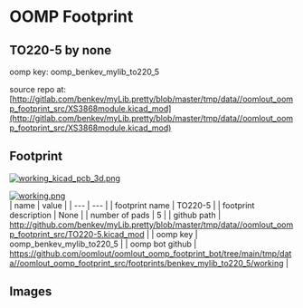 # OOMP Footprint  
## TO220-5  by none  
  
oomp key: oomp_benkev_mylib_to220_5  
  
source repo at: [http://gitlab.com/benkev/myLib.pretty/blob/master/tmp/data//oomlout_oomp_footprint_src/XS3868module.kicad_mod](http://gitlab.com/benkev/myLib.pretty/blob/master/tmp/data//oomlout_oomp_footprint_src/XS3868module.kicad_mod)  
## Footprint  
  
[![working_kicad_pcb_3d.png](working_kicad_pcb_3d_600.png)](working_kicad_pcb_3d.png)  
  
[![working.png](working_600.png)](working.png)  
| name | value | 
| --- | --- | 
| footprint name | TO220-5 | 
| footprint description | None | 
| number of pads | 5 | 
| github path | http://github.com/benkev/myLib.pretty/blob/master/tmp/data//oomlout_oomp_footprint_src/TO220-5.kicad_mod | 
| oomp key | oomp_benkev_mylib_to220_5 | 
| oomp bot github | https://github.com/oomlout/oomlout_oomp_footprint_bot/tree/main/tmp/data//oomlout_oomp_footprint_src/footprints/benkev_mylib_to220_5/working | 
## Images  
